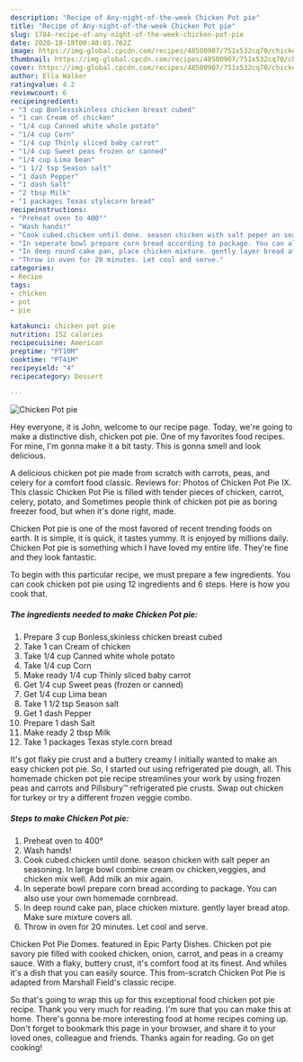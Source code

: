 ```yaml
---
description: "Recipe of Any-night-of-the-week Chicken Pot pie"
title: "Recipe of Any-night-of-the-week Chicken Pot pie"
slug: 1784-recipe-of-any-night-of-the-week-chicken-pot-pie
date: 2020-10-18T00:48:01.762Z
image: https://img-global.cpcdn.com/recipes/48500907/751x532cq70/chicken-pot-pie-recipe-main-photo.jpg
thumbnail: https://img-global.cpcdn.com/recipes/48500907/751x532cq70/chicken-pot-pie-recipe-main-photo.jpg
cover: https://img-global.cpcdn.com/recipes/48500907/751x532cq70/chicken-pot-pie-recipe-main-photo.jpg
author: Ella Walker
ratingvalue: 4.2
reviewcount: 6
recipeingredient:
- "3 cup Bonlessskinless chicken breast cubed"
- "1 can Cream of chicken"
- "1/4 cup Canned white whole potato"
- "1/4 cup Corn"
- "1/4 cup Thinly sliced baby carrot"
- "1/4 cup Sweet peas frozen or canned"
- "1/4 cup Lima bean"
- "1 1/2 tsp Season salt"
- "1 dash Pepper"
- "1 dash Salt"
- "2 tbsp Milk"
- "1 packages Texas stylecorn bread"
recipeinstructions:
- "Preheat oven to 400°"
- "Wash hands!"
- "Cook cubed.chicken until done. season chicken with salt peper an seasoning. In large bowl combine cream ov chicken,veggies, and chicken mix well. Add milk an mix again."
- "In seperate bowl prepare corn bread according to package. You can also use your own homemade cornbread."
- "In deep round cake pan, place chicken mixture. gently layer bread atop. Make sure mixture covers all."
- "Throw in oven for 20 minutes. Let cool and serve."
categories:
- Recipe
tags:
- chicken
- pot
- pie

katakunci: chicken pot pie 
nutrition: 152 calories
recipecuisine: American
preptime: "PT10M"
cooktime: "PT41M"
recipeyield: "4"
recipecategory: Dessert

---
```



![Chicken Pot pie](https://img-global.cpcdn.com/recipes/48500907/751x532cq70/chicken-pot-pie-recipe-main-photo.jpg)

Hey everyone, it is John, welcome to our recipe page. Today, we're going to make a distinctive dish, chicken pot pie. One of my favorites food recipes. For mine, I'm gonna make it a bit tasty. This is gonna smell and look delicious.

A delicious chicken pot pie made from scratch with carrots, peas, and celery for a comfort food classic. Reviews for: Photos of Chicken Pot Pie IX. This classic Chicken Pot Pie is filled with tender pieces of chicken, carrot, celery, potato, and Sometimes people think of chicken pot pie as boring freezer food, but when it&#39;s done right, made.

Chicken Pot pie is one of the most favored of recent trending foods on earth. It is simple, it is quick, it tastes yummy. It is enjoyed by millions daily. Chicken Pot pie is something which I have loved my entire life. They're fine and they look fantastic.


To begin with this particular recipe, we must prepare a few ingredients. You can cook chicken pot pie using 12 ingredients and 6 steps. Here is how you cook that.

<!--inarticleads1-->

##### The ingredients needed to make Chicken Pot pie:

1. Prepare 3 cup Bonless,skinless chicken breast cubed
1. Take 1 can Cream of chicken
1. Take 1/4 cup Canned white whole potato
1. Take 1/4 cup Corn
1. Make ready 1/4 cup Thinly sliced baby carrot
1. Get 1/4 cup Sweet peas (frozen or canned)
1. Get 1/4 cup Lima bean
1. Take 1 1/2 tsp Season salt
1. Get 1 dash Pepper
1. Prepare 1 dash Salt
1. Make ready 2 tbsp Milk
1. Take 1 packages Texas style.corn bread


It&#39;s got flaky pie crust and a buttery creamy I initially wanted to make an easy chicken pot pie. So, I started out using refrigerated pie dough, all. This homemade chicken pot pie recipe streamlines your work by using frozen peas and carrots and Pillsbury™ refrigerated pie crusts. Swap out chicken for turkey or try a different frozen veggie combo. 

<!--inarticleads2-->

##### Steps to make Chicken Pot pie:

1. Preheat oven to 400°
1. Wash hands!
1. Cook cubed.chicken until done. season chicken with salt peper an seasoning. In large bowl combine cream ov chicken,veggies, and chicken mix well. Add milk an mix again.
1. In seperate bowl prepare corn bread according to package. You can also use your own homemade cornbread.
1. In deep round cake pan, place chicken mixture. gently layer bread atop. Make sure mixture covers all.
1. Throw in oven for 20 minutes. Let cool and serve.


Chicken Pot Pie Domes. featured in Epic Party Dishes. Chicken pot pie savory pie filled with cooked chicken, onion, carrot, and peas in a creamy sauce. With a flaky, buttery crust, it&#39;s comfort food at its finest. And whiles it&#39;s a dish that you can easily source. This from-scratch Chicken Pot Pie is adapted from Marshall Field&#39;s classic recipe. 

So that's going to wrap this up for this exceptional food chicken pot pie recipe. Thank you very much for reading. I'm sure that you can make this at home. There's gonna be more interesting food at home recipes coming up. Don't forget to bookmark this page in your browser, and share it to your loved ones, colleague and friends. Thanks again for reading. Go on get cooking!

